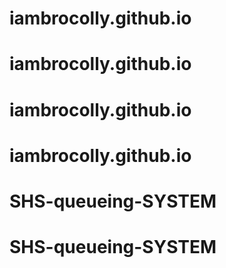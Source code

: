 # iambrocolly.github.io
# iambrocolly.github.io
# iambrocolly.github.io
# iambrocolly.github.io
# SHS-queueing-SYSTEM
# SHS-queueing-SYSTEM
